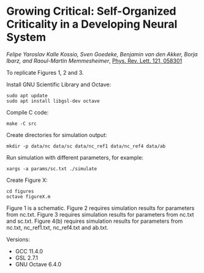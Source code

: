 # Growing Critical: Self-Organized Criticality in a Developing Neural System
*Felipe Yaroslav Kalle Kossio, Sven Goedeke, Benjamin van den Akker, Borja Ibarz, and Raoul-Martin Memmesheimer*, 
[Phys. Rev. Lett. 121, 058301](https://doi.org/10.1103/PhysRevLett.121.058301)

To replicate Figures 1, 2 and 3. 

Install GNU Scientific Library and Octave:
```
sudo apt update
sudo apt install libgsl-dev octave
```        
Compile C code:
```
make -C src
```        
Create directories for simulation output:
```
mkdir -p data/nc data/sc data/nc_ref1 data/nc_ref4 data/ab
```        
Run simulation with different parameters, for example:
```
xargs -a params/sc.txt ./simulate
```
Create Figure X:
```
cd figures
octave figureX.m
```
Figure 1 is a schematic. 
Figure 2 requires simulation results for parameters from nc.txt.
Figure 3 requires simulation results for parameters from nc.txt and sc.txt.
Figure 4(b) requires simulation results for parameters from nc.txt, nc_ref1.txt, nc_ref4.txt and ab.txt.

Versions:
- GCC 11.4.0
- GSL 2.7.1
- GNU Octave 6.4.0
